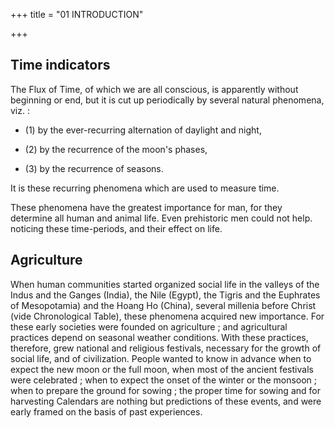 +++
title = "01 INTRODUCTION"

+++







## Time indicators



The Flux of Time, of which we are all conscious, is apparently without beginning or end, but it is cut up periodically by several natural phenomena, viz. : 







- (1) by the ever-recurring alternation of daylight and night, 



- (2) by the recurrence of the moon's phases, 



- (3) by the recurrence of seasons. 







It is these recurring phenomena which are used to measure time. 







These phenomena have the greatest importance for man, for they determine all human and animal life. Even prehistoric men could not help. noticing these time-periods, and their effect on life. 







## Agriculture



When human communities started organized social life in the valleys of the Indus and the Ganges (India), the Nile (Egypt), the Tigris and the Euphrates of Mesopotamia) and the Hoang Ho (China), several millenia before Christ (vide Chronological Table), these phenomena acquired new importance. For these early societies were founded on agriculture ; and agricultural practices depend on seasonal weather conditions. With these practices, therefore, grew national and religious festivals, necessary for the growth of social life, and of civilization. People wanted to know in advance when to expect the new moon or the full moon, when most of the ancient festivals were celebrated ; when to expect the onset of the winter or the monsoon ; when to prepare the ground for sowing ; the proper time for sowing and for harvesting Calendars are nothing but predictions of these events, and were early framed on the basis of past experiences. 






